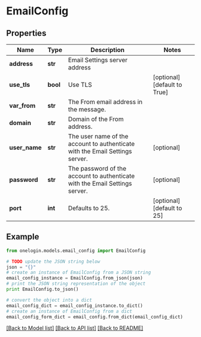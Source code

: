 # EmailConfig


## Properties
Name | Type | Description | Notes
------------ | ------------- | ------------- | -------------
**address** | **str** | Email Settings server address | 
**use_tls** | **bool** | Use TLS | [optional] [default to True]
**var_from** | **str** | The From email address in the message. | 
**domain** | **str** | Domain of the From address. | 
**user_name** | **str** | The user name of the account to authenticate with the Email Settings server. | [optional] 
**password** | **str** | The password of the account to authenticate with the Email Settings server. | [optional] 
**port** | **int** | Defaults to 25. | [optional] [default to 25]

## Example

```python
from onelogin.models.email_config import EmailConfig

# TODO update the JSON string below
json = "{}"
# create an instance of EmailConfig from a JSON string
email_config_instance = EmailConfig.from_json(json)
# print the JSON string representation of the object
print EmailConfig.to_json()

# convert the object into a dict
email_config_dict = email_config_instance.to_dict()
# create an instance of EmailConfig from a dict
email_config_form_dict = email_config.from_dict(email_config_dict)
```
[[Back to Model list]](../README.md#documentation-for-models) [[Back to API list]](../README.md#documentation-for-api-endpoints) [[Back to README]](../README.md)


